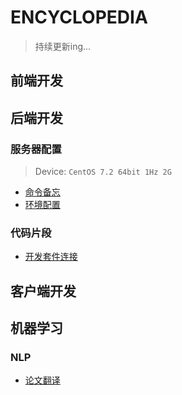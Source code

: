 # ENCYCLOPEDIA
> 持续更新ing...

## 前端开发
## 后端开发
### 服务器配置
> Device: `CentOS 7.2 64bit 1Hz 2G`

+ [命令备忘](/src/backend/server-manager/command.md)
+ [环境配置](/src/backend/server-manager/env.md)
### 代码片段
+ [开发套件连接](/src/backend/code/connection.md)


## 客户端开发
## 机器学习
### NLP
+ [论文翻译](/src/machine-learning/thesis.md)